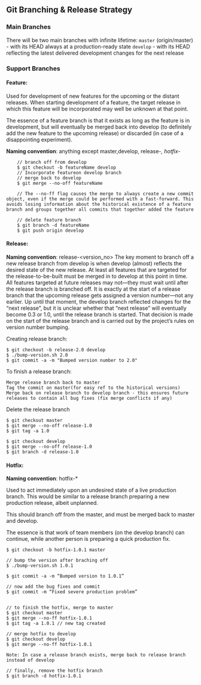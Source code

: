 ## Git Branching & Release Strategy
### Main Branches
There will be two main branches with infinite lifetime:
`master` (origin/master) - with its HEAD always at a production-ready state
`develop` - with its HEAD reflecting the latest delivered development changes for the next release

### Support Branches
#### Feature: 
Used for development of new features for the upcoming or the distant releases. When starting development of a feature, the target release in which this feature will be incorporated may well be unknown at that point. 

The essence of a feature branch is that it exists as long as the feature is in development, but will eventually be merged back into develop (to definitely add the new feature to the upcoming release) or discarded (in case of a disappointing experiment).

   **Naming convention**: anything except master,develop, release-*, hotfix-*
```
    // branch off from develop
    $ git checkout -b featureName develop
    // Incorporate featureon develop branch
    // merge back to develop
    $ git merge --no-off featureName

    // The --no-ff flag causes the merge to always create a new commit object, even if the merge could be performed with a fast-forward. This avoids losing information about the historical existence of a feature branch and groups together all commits that together added the feature
    
    // delete feature branch
    $ git branch -d featureName
    $ git push origin develop
```

#### Release:
   **Naming convention**: release-<version_no>
The key moment to branch off a new release branch from develop is when develop (almost) reflects the desired state of the new release. At least all features that are targeted for the release-to-be-built must be merged in to develop at this point in time. All features targeted at future releases may not—they must wait until after the release branch is branched off.
It is exactly at the start of a release branch that the upcoming release gets assigned a version number—not any earlier. Up until that moment, the develop branch reflected changes for the “next release”, but it is unclear whether that “next release” will eventually become 0.3 or 1.0, until the release branch is started. That decision is made on the start of the release branch and is carried out by the project’s rules on version number bumping.

Creating release branch:
```
$ git checkout -b release-2.0 develop
$ ./bump-version.sh 2.0
$ git commit -a -m "Bumped version number to 2.0"
```
To finish a release branch: 
```
Merge release branch back to master
Tag the commit on master(for easy ref to the historical versions)
Merge back on release branch to develop branch - this ensures future releases to contain all bug fixes (fix merge conflicts if any)
```
Delete the release branch 
```
$ git checkout master
$ git merge --no-off release-1.0
$ git tag -a 1.0

$ git checkout develop
$ git merge --no-off release-1.0
$ git branch -d release-1.0
```

#### Hotfix:
   **Naming convention**: hotfix-*

Used to act immediately upon an undesired state of a live production branch. This would be similar to a release branch preparing a new production release, albeit unplanned.
 
This should branch off from the master, and must be merged back to master and develop. 

The essence is that work of team members (on the develop branch) can continue, while another person is preparing a quick production fix.
```
$ git checkout -b hotfix-1.0.1 master

// bump the version after braching off
$ ./bump-version.sh 1.0.1

$ git commit -a -m “Bumped version to 1.0.1”

// now add the bug fixes and commit 
$ git commit -m “Fixed severe production problem”


// to finish the hotfix, merge to master
$ git checkout master
$ git merge --no-ff hotfix-1.0.1
$ git tag -a 1.0.1 // new tag created

// merge hotfix to develop
$ git checkout develop
$ git merge --no-ff hotfix-1.0.1

Note: In case a release branch exists, merge back to release branch instead of develop

// finally, remove the hotfix branch
$ git branch -d hotfix-1.0.1
```


